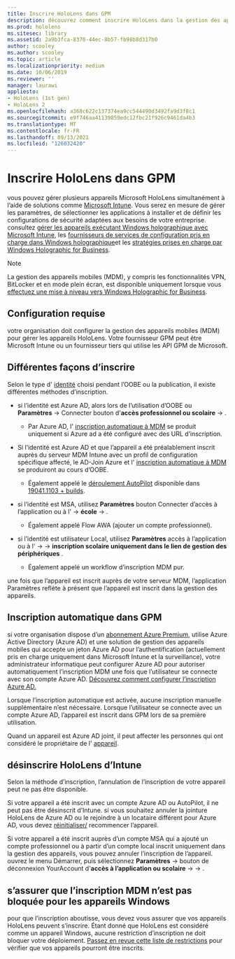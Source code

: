 ```yaml
---
title: Inscrire HoloLens dans GPM
description: découvrez comment inscrire HoloLens dans la gestion des appareils mobiles (MDM) pour faciliter la gestion de plusieurs appareils.
ms.prod: hololens
ms.sitesec: library
ms.assetid: 2a9b3fca-8370-44ec-8b57-fb98b8d317b0
author: scooley
ms.author: scooley
ms.topic: article
ms.localizationpriority: medium
ms.date: 10/06/2019
ms.reviewer: ''
manager: laurawi
appliesto:
- HoloLens (1st gen)
- HoloLens 2
ms.openlocfilehash: a368c622c137374ea9cc544490d3492fa9d3f8c1
ms.sourcegitcommit: e9f746aa41139859edc12fbc21f926c9461da4b3
ms.translationtype: MT
ms.contentlocale: fr-FR
ms.lasthandoff: 09/13/2021
ms.locfileid: "126032420"
---
```

# <a name="enroll-hololens-in-mdm"></a>Inscrire HoloLens dans GPM

vous pouvez gérer plusieurs appareils Microsoft HoloLens simultanément à l’aide de solutions comme [Microsoft Intune](/intune/windows-holographic-for-business). Vous serez en mesure de gérer les paramètres, de sélectionner les applications à installer et de définir les configurations de sécurité adaptées aux besoins de votre entreprise. consultez [gérer les appareils exécutant Windows holographique avec Microsoft Intune](/intune/windows-holographic-for-business), les [fournisseurs de services de configuration pris en charge dans Windows holographique](https://msdn.microsoft.com/windows/hardware/commercialize/customize/mdm/configuration-service-provider-reference#hololens)et les [stratégies prises en charge par Windows Holographic for Business](https://msdn.microsoft.com/windows/hardware/commercialize/customize/mdm/policy-configuration-service-provider#hololenspolicies).

> [!NOTE]
> La gestion des appareils mobiles (MDM), y compris les fonctionnalités VPN, BitLocker et en mode plein écran, est disponible uniquement lorsque vous [effectuez une mise à niveau vers Windows Holographic for Business](hololens1-upgrade-enterprise.md).

## <a name="requirements"></a>Configuration requise

 votre organisation doit configurer la gestion des appareils mobiles (MDM) pour gérer les appareils HoloLens. Votre fournisseur GPM peut être Microsoft Intune ou un fournisseur tiers qui utilise les API GPM de Microsoft.

## <a name="different-ways-to-enroll"></a>Différentes façons d’inscrire

Selon le type d' [identité](hololens-identity.md) choisi pendant l’OOBE ou la publication, il existe différentes méthodes d’inscription.

- si l’identité est Azure AD, alors lors de l’utilisation d’OOBE ou **Paramètres**  ->  Connecter bouton d'**accès professionnel ou scolaire**  ->   .
    - Par Azure AD, l' [inscription automatique à MDM](hololens-enroll-mdm.md#auto-enrollment-in-mdm) se produit uniquement si Azure ad a été configuré avec des URL d’inscription.

- Si l’identité est Azure AD et que l’appareil a été préalablement inscrit auprès du serveur MDM Intune avec un profil de configuration spécifique affecté, le AD-Join Azure et l' [inscription automatique à MDM](hololens-enroll-mdm.md#auto-enrollment-in-mdm) se produiront au cours d’OOBE.
    - Également appelé le [déroulement AutoPilot](hololens2-autopilot.md) disponible dans [19041.1103 + builds](hololens-release-notes.md#windows-holographic-version-2004).


- si l’identité est MSA, utilisez **Paramètres** bouton Connecter d’accès à l’application ou à l'  ->  **école**  ->   .
    - Également appelé Flow AWA (ajouter un compte professionnel).
- si l’identité est utilisateur Local, utilisez **Paramètres** accès à l’application ou à l'  ->    ->  **inscription scolaire uniquement dans le lien de gestion des périphériques** .
    - Également appelé un workflow d’inscription MDM pur.

une fois que l’appareil est inscrit auprès de votre serveur MDM, l’application Paramètres reflète à présent que l’appareil est inscrit dans la gestion des appareils.

## <a name="auto-enrollment-in-mdm"></a>Inscription automatique dans GPM

si votre organisation dispose d’un [abonnement Azure Premium](https://azure.microsoft.com/overview/), utilise Azure Active Directory (Azure AD) et une solution de gestion des appareils mobiles qui accepte un jeton Azure AD pour l’authentification (actuellement pris en charge uniquement dans Microsoft Intune et la surveillance), votre administrateur informatique peut configurer Azure AD pour autoriser automatiquement l’inscription MDM une fois que l’utilisateur se connecte avec son compte Azure AD. [Découvrez comment configurer l’inscription Azure AD.](/mem/intune/enrollment/windows-enroll#enable-windows-10-automatic-enrollment)

Lorsque l’inscription automatique est activée, aucune inscription manuelle supplémentaire n’est nécessaire. Lorsque l’utilisateur se connecte avec un compte Azure AD, l’appareil est inscrit dans GPM lors de sa première utilisation.

Quand un appareil est Azure AD joint, il peut affecter les personnes qui ont considéré le propriétaire de l' [appareil](security-adminless-os.md#device-owner).

## <a name="unenroll-hololens-from-intune"></a>désinscrire HoloLens d’Intune

Selon la méthode d’inscription, l’annulation de l’inscription de votre appareil peut ne pas être disponible.

Si votre appareil a été inscrit avec un compte Azure AD ou AutoPilot, il ne peut pas être désinscrit d’Intune. si vous souhaitez annuler la jointure HoloLens de Azure AD ou le rejoindre à un locataire différent pour Azure AD, vous devez [réinitialiser/](hololens-recovery.md#reset-the-device) recommencer l’appareil.

Si votre appareil a été inscrit auprès d’un compte MSA qui a ajouté un compte professionnel ou à partir d’un compte local inscrit uniquement dans la gestion des appareils, vous pouvez annuler l’inscription de l’appareil. ouvrez le menu Démarrer, puis sélectionnez **Paramètres**  ->  bouton de déconnexion YourAccount d'**accès à l’application ou scolaire**  ->    ->   .

## <a name="ensure-that-mdm-enrollment-isnt-blocked-for-windows-devices"></a>s’assurer que l’inscription MDM n’est pas bloquée pour les appareils Windows

pour que l’inscription aboutisse, vous devez vous assurer que vos appareils HoloLens peuvent s’inscrire. Étant donné que HoloLens est considéré comme un appareil Windows, aucune restriction d’inscription ne doit bloquer votre déploiement. [Passez en revue cette liste de restrictions](/mem/intune/enrollment/enrollment-restrictions-set) pour vérifier que vos appareils pourront être inscrits.
